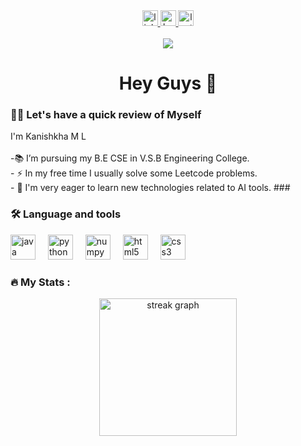 
<div align="center">
  <a href="https://www.linkedin.com/in/kanishkha-m-l-a162a024a/" target="_blank">
    <img src="https://img.shields.io/static/v1?message=LinkedIn&logo=linkedin&label=&color=0077B5&logoColor=white&labelColor=&style=for-the-badge" height="25" alt="linkedin logo" />
  </a>
  <a href="https://www.hackerrank.com/profile/kanishkha_ml" target="_blank">
    <img src="https://img.shields.io/static/v1?message=HackerRank&logo=hackerrank&label=&color=2EC866&logoColor=white&labelColor=&style=for-the-badge" height="25" alt="hackerrank logo" />
  </a>
  <a href="https://leetcode.com/u/KANISHKHA_ML/" target="_blank">
    <img src="https://img.shields.io/static/v1?message=Leetcode&logo=leetcode&label=&color=FFA116&logoColor=white&labelColor=&style=for-the-badge" height="25" alt="leetcode logo" />
  </a>
</div>
<br />


<div align="center">
  <img src="https://visitor-badge.laobi.icu/badge?page_id=KANISHKHA-ML.KANISHKHA-ML&left_color=darkgreen&right_color=slategrey"  />
</div>
<h1 align="center">Hey Guys 👋</h1>
<h3 align="left">👩‍💻  Let's have a quick review of Myself</h3>
<p align="left">I'm Kanishkha M L<br><br>-📚  I’m pursuing my B.E CSE in V.S.B Engineering College.<br>- ⚡ In my free time I usually solve some Leetcode problems.<br>- 🔭 I'm very eager to learn new technologies related to AI tools.
###
<h3 align="left">🛠 Language and tools</h3>
<div align="left">
  <img src="https://cdn.jsdelivr.net/gh/devicons/devicon/icons/java/java-original.svg" height="40" alt="java logo"  />
  <img width="12" />
  <img src="https://cdn.jsdelivr.net/gh/devicons/devicon/icons/python/python-original.svg" height="40" alt="python logo"  />
  <img width="12" />
  <img src="https://cdn.jsdelivr.net/gh/devicons/devicon/icons/numpy/numpy-original.svg" height="40" alt="numpy logo"  />
  <img width="12" />
  <img src="https://cdn.jsdelivr.net/gh/devicons/devicon/icons/html5/html5-original.svg" height="40" alt="html5 logo"  />
  <img width="12" />
  <img src="https://cdn.jsdelivr.net/gh/devicons/devicon/icons/css3/css3-original.svg" height="40" alt="css3 logo"  />
</div>
<h3 align="left">🔥   My Stats :</h3>
<div align="center">
  <img src="https://streak-stats.demolab.com?user=KANISHKHA-ML&locale=en&mode=daily&theme=dark&hide_border=false&border_radius=5&order=3" height="220" alt="streak graph"  />
</div>
